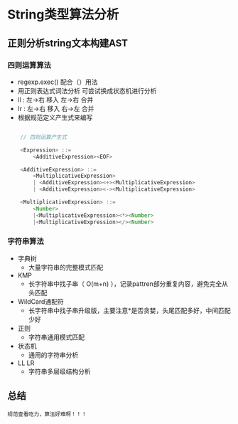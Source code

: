 # String类型算法分析

## 正则分析string文本构建AST

### 四则运算算法

* regexp.exec() 配合（）用法
* 用正则表达式词法分析   可尝试换成状态机进行分析
* ll :  左->右 移入 左->右 合并
* lr :  左->右 移入 右->左 合并
* 根据规范定义产生式来编写

```js

    // 四则运算产生式

    <Expression> ::=
        <AdditiveExpression><EOF>

    <AdditiveExpression> ::=
        <MultiplicativeExpression>
        | <AdditiveExpression><+><MultiplicativeExpression>
        | <AdditiveExpression><-><MultiplicativeExpression>

    <MultiplicativeExpression> ::=
        <Number>
        |<MultiplicativeExpression><*><Number>
        |<MultiplicativeExpression></><Number>

```

### 字符串算法

* 字典树
   - 大量字符串的完整模式匹配
* KMP
   - 长字符串中找子串（ O(m+n) ），记录pattren部分重复内容，避免完全从头匹配
* WildCard通配符
   - 长字符串中找子串升级版，主要注意*是否贪婪，头尾匹配多好，中间匹配少好
* 正则
   - 字符串通用模式匹配
* 状态机
   - 通用的字符串分析
* LL LR
   - 字符串多层级结构分析

## 总结

    规范查看吃力，算法好难啊！！！

